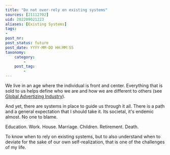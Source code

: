 ```yaml
---
title: "Do not over-rely on existing systems"
sources: [21112702]
uid: 202209021223
aliases: [Existing Systems]
tags:
-
post_nr:
post_status: future
post_date: YYYY-MM-DD HH:MM:SS
taxonomy:
    category:
        -
    post_tag:
        -
---
```


We live in an age where the individual is front and center. Everything that is sold to us helps define who we are and how we are different to others (see [Global Advertizing Industry](global-advertizing-industry.md)).

And yet, there are systems in place to guide us through it all. There is a path and a general expectation that I should take it. Its societal, it's endemic almost. No one to blame.

Education. Work. House. Marriage. Children. Retirement. Death.

To know when to rely on existing systems, but to also understand when to deviate for the sake of our own self-realization, that is one of the challenges of my life.